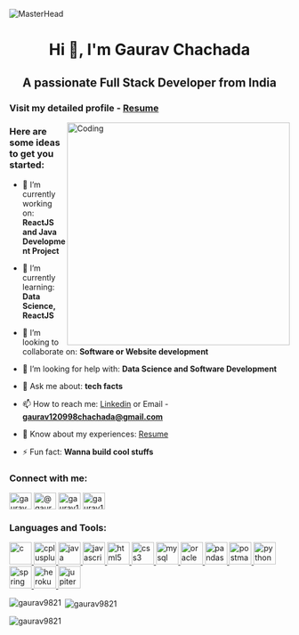 ![MasterHead](http://websitemakers.company/images/website.gif)
<h1 align="center">Hi 👋, I'm Gaurav Chachada</h1>
<h2 align="center">A passionate Full Stack Developer from India</h2>
<h3 align = "left">Visit my detailed profile - <a href = "https://drive.google.com/file/d/1A9D_u5F_t8y1Omkr5XPCJNwSuPQ11Pnb/view?usp=sharing">Resume</a></h3>
<img align="right" alt="Coding" width="400" src="https://cdn.dribbble.com/users/1162077/screenshots/3848914/programmer.gif"/>

<h3> Here are some ideas to get you started: </h3>

- 🔭 I’m currently working on: **ReactJS and Java Development Project**

- 🌱 I’m currently learning: **Data Science, ReactJS**

- 👯 I’m looking to collaborate on: **Software or Website development**

- 🤝 I’m looking for help with: **Data Science and Software Development**

- 💬 Ask me about: **tech facts**

- 📫 How to reach me: <a href="https://linkedin.com/in/gauravchachada" target="blank">Linkedin</a> or Email - **gaurav120998chachada@gmail.com** 

- 📄 Know about my experiences: <a href = "https://drive.google.com/file/d/1A9D_u5F_t8y1Omkr5XPCJNwSuPQ11Pnb/view?usp=sharing" target="blank">Resume</a>

- ⚡ Fun fact: **Wanna build cool stuffs**

<h3 align="left">Connect with me:</h3>
<p align="left">
<a href="https://linkedin.com/in/gauravchachada" target="blank"><img align="center" src="https://cdn.jsdelivr.net/gh/devicons/devicon/icons/linkedin/linkedin-original.svg" alt="gauravchachada" height="30" width="40" /></a>
<a href="https://www.hackerrank.com/gaurav120998cha1" target="blank"><img align="center" src="hackerrank.svg" alt="@gaurav120998cha1" height="30" width="40" /></a>
<a href="https://www.leetcode.com/gaurav1298" target="blank"><img align="center" src="https://raw.githubusercontent.com/rahuldkjain/github-profile-readme-generator/master/src/images/icons/Social/leet-code.svg" alt="gaurav1298" height="30" width="40" /></a>
<a href="https://auth.geeksforgeeks.org/user/gaurav120998chachada" target="blank"><img align="center" src="https://raw.githubusercontent.com/rahuldkjain/github-profile-readme-generator/master/src/images/icons/Social/geeks-for-geeks.svg" alt="gaurav120998chachada" height="30" width="40" /></a>
</p>

<h3 align="left">Languages and Tools:</h3>
<a href="https://www.cprogramming.com/" target="_blank" rel="noreferrer"> <img src="https://cdn.jsdelivr.net/gh/devicons/devicon/icons/c/c-original.svg" alt="c" width="40" height="40"/> </a> 
<a href="https://www.w3schools.com/cpp/" target="_blank" rel="noreferrer"> <img src="https://cdn.jsdelivr.net/gh/devicons/devicon/icons/cplusplus/cplusplus-original.svg" alt="cplusplus" width="40" height="40"/> </a> 
<a href="https://www.java.com" target="_blank" rel="noreferrer"> <img src="https://cdn.jsdelivr.net/gh/devicons/devicon/icons/java/java-original-wordmark.svg" alt="java" width="40" height="40"/> </a>
<a href="https://developer.mozilla.org/en-US/docs/Web/JavaScript" target="_blank" rel="noreferrer"> <img src="https://cdn.jsdelivr.net/gh/devicons/devicon/icons/javascript/javascript-plain.svg" alt="javascript" width="40" height="40"/> </a>  
<a href="https://www.w3.org/html/" target="_blank" rel="noreferrer"> <img src="https://cdn.jsdelivr.net/gh/devicons/devicon/icons/html5/html5-original-wordmark.svg" alt="html5" width="40" height="40"/> </a>
<a href="https://www.w3schools.com/css/" target="_blank" rel="noreferrer"> <img src="https://cdn.jsdelivr.net/gh/devicons/devicon/icons/css3/css3-original-wordmark.svg" alt="css3" width="40" height="40"/> </a>  
<a href="https://www.mysql.com/" target="_blank" rel="noreferrer"> <img src="https://cdn.jsdelivr.net/gh/devicons/devicon/icons/mysql/mysql-original-wordmark.svg" alt="mysql" width="40" height="40"/> </a> 
<a href="https://www.oracle.com/" target="_blank" rel="noreferrer"> <img src="https://cdn.jsdelivr.net/gh/devicons/devicon/icons/oracle/oracle-original.svg" alt="oracle" width="40" height="40"/> </a> 
<a href="https://pandas.pydata.org/" target="_blank" rel="noreferrer"> <img src="https://cdn.jsdelivr.net/gh/devicons/devicon/icons/pandas/pandas-original-wordmark.svg" alt="pandas" width="40" height="40"/> </a> 
<a href="https://postman.com" target="_blank" rel="noreferrer"> <img src="https://www.vectorlogo.zone/logos/getpostman/getpostman-icon.svg" alt="postman" width="40" height="40"/> </a> 
<a href="https://www.python.org" target="_blank" rel="noreferrer"> <img src="https://cdn.jsdelivr.net/gh/devicons/devicon/icons/python/python-original-wordmark.svg" alt="python" width="40" height="40"/> </a> 
<a href="https://spring.io/" target="_blank" rel="noreferrer"> <img src="https://cdn.jsdelivr.net/gh/devicons/devicon/icons/spring/spring-original-wordmark.svg" alt="spring" width="40" height="40"/> </a>
<a href="https://heroku.com" target="_blank" rel="noreferrer"> <img src="https://www.vectorlogo.zone/logos/heroku/heroku-icon.svg" alt="heroku" width="40" height="40"/> </a>
<img src="https://cdn.jsdelivr.net/gh/devicons/devicon/icons/jupyter/jupyter-original-wordmark.svg" alt="jupiter" width="40" height="40"/>
<!-- <img src="https://cdn.jsdelivr.net/gh/devicons/devicon/icons/postgresql/postgresql-original-wordmark.svg" alt="postgre" width="40" height="40"/> -->
<!-- <img src="https://cdn.jsdelivr.net/gh/devicons/devicon/icons/react/react-original-wordmark.svg" alt="react" width="40" height="40"/>
<img src="https://cdn.jsdelivr.net/gh/devicons/devicon/icons/selenium/selenium-original.svg"  alt="selenium" width="40" height="40"/>  -->

<!-- <p><img align="left" src="https://github-readme-stats.vercel.app/api/top-langs?username=gaurav9821&show_icons=true&locale=en&layout=compact&theme=tokyonight" alt="gaurav9821" /></p> -->
<p><img align="left" src="https://github-readme-stats.vercel.app/api/top-langs?username=gaurav9821&show_icons=true&locale=en&lang_count=8&theme=tokyonight" alt="gaurav9821" /></p>
<p>&nbsp;<img align="center" src="https://github-readme-stats.vercel.app/api?username=gaurav9821&show_icons=true&locale=en&theme=tokyonight" alt="gaurav9821" /></p>
<p><img align="center" src="https://github-readme-streak-stats.herokuapp.com/?user=gaurav9821&theme=tokyonight" alt="gaurav9821" /></p>
